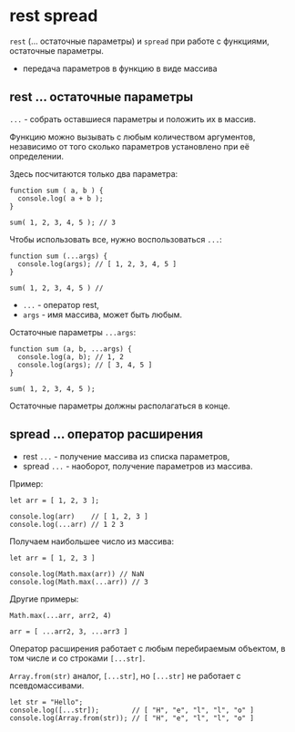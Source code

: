 # rest spread
`rest` (... остаточные параметры) и `spread` при работе с функциями, остаточные параметры.

- передача параметров в функцию в виде массива

## rest ... остаточные параметры
`...` - собрать оставшиеся параметры и положить их в массив.

Функцию можно вызывать с любым количеством аргументов, независимо от того сколько параметров установлено при её определении.

Здесь посчитаются только два параметра:

    function sum ( a, b ) {
      console.log( a + b );
    }

    sum( 1, 2, 3, 4, 5 ); // 3

Чтобы использовать все, нужно воспользоваться `...`:

    function sum (...args) {
      console.log(args); // [ 1, 2, 3, 4, 5 ]
    }

    sum( 1, 2, 3, 4, 5 ) // 

- `...` - оператор rest,
- `args` - имя массива, может быть любым.

Остаточные параметры `...args`:

    function sum (a, b, ...args) {
      console.log(a, b); // 1, 2
      console.log(args); // [ 3, 4, 5 ]
    }

    sum( 1, 2, 3, 4, 5 );

Остаточные параметры должны располагаться в конце.

## spread ... оператор расширения
- rest `...` - получение массива из списка параметров,
- spread `...` - наоборот, получение параметров из массива.

Пример:

    let arr = [ 1, 2, 3 ];

    console.log(arr)    // [ 1, 2, 3 ]
    console.log(...arr) // 1 2 3

Получаем наибольшее число из массива:

    let arr = [ 1, 2, 3 ]

    console.log(Math.max(arr)) // NaN
    console.log(Math.max(...arr)) // 3

Другие примеры:

    Math.max(...arr, arr2, 4)

    arr = [ ...arr2, 3, ...arr3 ]

Оператор расширения работает с любым перебираемым объектом, в том числе и со строками `[...str]`.

`Array.from(str)` аналог, `[...str]`, но `[...str]` не работает с псевдомассивами.

    let str = "Hello";
    console.log([...str]);        // [ "H", "e", "l", "l", "o" ]
    console.log(Array.from(str)); // [ "H", "e", "l", "l", "o" ]
